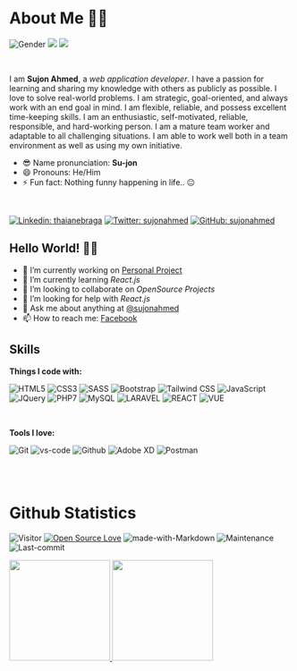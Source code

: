 # About Me 👨‍💻

![Gender](https://img.shields.io/badge/gender-%F0%9F%A4%B5-lightgrey) 
![](https://img.shields.io/badge/Relationship-Single-red)
![](https://img.shields.io/badge/👨‍💻-Web%20Application%20Developer-dodgerblue)
<!-- ![](https://img.shields.io/badge/Job-Looking-_.svg) -->

<br>

I am **Sujon Ahmed**, a *web application developer*. I have a passion for learning and sharing my knowledge with others as publicly as possible. I love to solve real-world problems. I am strategic, goal-oriented, and always work with an end goal in mind. I am flexible, reliable, and possess excellent time-keeping skills. I am an enthusiastic, self-motivated, reliable, responsible, and hard-working person. I am a mature team worker and adaptable to all challenging situations. I am able to work well both in a team environment as well as using my own initiative.

- 😎 Name pronunciation: **Su-jon**
- 😄 Pronouns: He/Him
- ⚡ Fun fact: Nothing funny happening in life.. 😐

<br>

[![Linkedin: thaianebraga](https://img.shields.io/badge/sujon-ahmed?style=flat-square&logo=Linkedin&color=white&logoColor=black&link=https://www.linkedin.com/in/sujon-ahmed-469b6320a/)](https://www.linkedin.com/in/sujon-ahmed-469b6320a/)
[![Twitter: sujonahmed](https://img.shields.io/twitter/follow/sujonahmedriman?style=social)](https://twitter.com/sujonahmedriman)
[![GitHub: sujonahmed](https://img.shields.io/github/followers/sujon-ahmed?label=follow&style=social)](https://github.com/Sujon-Ahmed)

## Hello World! 🙋‍♂️


- 🔭 I’m currently working on <a href="https://sujon-ahmed.github.io/portfolio/" target="_blank">Personal Project</a>
- 🌱 I’m currently learning *React.js*
- 👯 I’m looking to collaborate on *OpenSource Projects*
- 🤔 I’m looking for help with *React.js*
- 💬 Ask me about anything at [@sujonahmed](https://twitter.com/sujonahmedriman)
- 📫 How to reach me: [Facebook](https://www.facebook.com/sujonahmedriman.75/)


## Skills

**Things I code with:**

![HTML5](https://img.shields.io/badge/HTML5-E34F26?style=for-the-badge&logo=html5&logoColor=white)
![CSS3](https://img.shields.io/badge/CSS3-1572B6?style=for-the-badge&logo=css3&logoColor=white)
![SASS](https://img.shields.io/badge/SASS-hotpink.svg?style=for-the-badge&logo=SASS&logoColor=white)
![Bootstrap](https://img.shields.io/badge/Bootstrap-563D7C?style=for-the-badge&logo=bootstrap&logoColor=white)
![Tailwind CSS](https://img.shields.io/badge/TailwindCSS-f2f2f2?style=for-the-badge&logo=tailwindcss&logoColor=#38bdf8)
![JavaScript](https://img.shields.io/badge/JavaScript-F7DF1E?style=for-the-badge&logo=javascript&logoColor=black)
![JQuery](https://img.shields.io/badge/jQuery-0769AD?style=for-the-badge&logo=jquery&logoColor=white)
![PHP7](https://img.shields.io/badge/PHP-777BB4?style=for-the-badge&logo=php&logoColor=white)
![MySQL](https://img.shields.io/badge/MySQL-00000F?style=for-the-badge&logo=mysql&logoColor=white)
![LARAVEL](https://img.shields.io/badge/LARAVEL-F05340?style=for-the-badge&logo=laravel&logoColor=white)
![REACT](https://img.shields.io/badge/REACT-222222?style=for-the-badge&logo=react&logoColor=#00D8FF)
![VUE](https://img.shields.io/badge/vuejs%20-%2335495e.svg?&style=for-the-badge&logo=vue.js&logoColor=%234FC08D)

<br>

**Tools I love:**

![Git](https://img.shields.io/badge/git%20-%23F05033.svg?&style=for-the-badge&logo=git&logoColor=white)
![vs-code](https://img.shields.io/badge/-VS%20Code-007ACC?style=for-the-badge&logo=visual-studio-code)
![Github](https://img.shields.io/badge/GitHub-100000?style=for-the-badge&logo=github&logoColor=white)
![Adobe XD](https://img.shields.io/badge/Adobe%20XD-470137?style=for-the-badge&logo=Adobe%20XD&logoColor=#FF61F6)
![Postman](https://img.shields.io/badge/postman%20-%23F05033.svg?&style=for-the-badge&logo=postman&logoColor=white)

<br>
<br>

# Github Statistics

![Visitor](https://komarev.com/ghpvc/?username=sujon-ahmedz&color=blueviolet&style=flat-square) 
[![Open Source Love](https://badges.frapsoft.com/os/v1/open-source.svg?v=103)](https://github.com/sujon-ahmed)
![made-with-Markdown](https://img.shields.io/badge/Made%20with-Markdown-1f425f.svg?style=flat-square)
![Maintenance](https://img.shields.io/badge/Maintained%3F-yes-green.svg?style=flat-square&color=brightgreen)
![Last-commit](https://img.shields.io/github/last-commit/sujon-ahmed/sujon-ahmed?style=flat-square&color=blueviolet)


<div>
  <a href="https://github.com/Sujon-Ahmed">
  <img height="180em" src="https://github-readme-stats.vercel.app/api?username=Sujon-Ahmed&show_icons=true&theme=dracula&include_all_commits=true&count_private=true"/>
  <img height="180em" src="https://github-readme-stats.vercel.app/api/top-langs/?username=Sujon-Ahmed&layout=compact&langs_count=8&theme=dracula"/>
</div>


